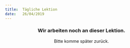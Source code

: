 ```yaml
---
title:  Tägliche Lektion
date:   26/04/2019
---
```


### <center>Wir arbeiten noch an dieser Lektion.</center>
<center>Bitte komme später zurück.</center>
